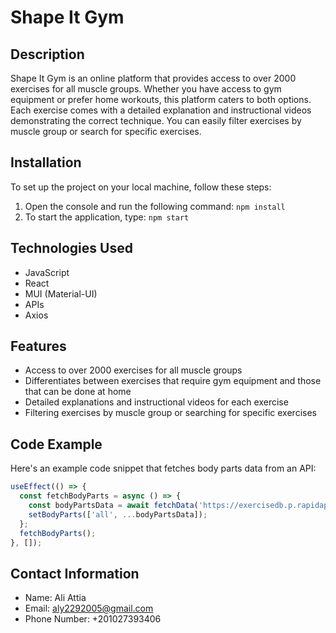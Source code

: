 # Shape It Gym

## Description
Shape It Gym is an online platform that provides access to over 2000 exercises for all muscle groups. Whether you have access to gym equipment or prefer home workouts, this platform caters to both options. Each exercise comes with a detailed explanation and instructional videos demonstrating the correct technique. You can easily filter exercises by muscle group or search for specific exercises.

## Installation
To set up the project on your local machine, follow these steps:
1. Open the console and run the following command: `npm install`
2. To start the application, type: `npm start`

## Technologies Used
- JavaScript
- React
- MUI (Material-UI)
- APIs
- Axios

## Features
- Access to over 2000 exercises for all muscle groups
- Differentiates between exercises that require gym equipment and those that can be done at home
- Detailed explanations and instructional videos for each exercise
- Filtering exercises by muscle group or searching for specific exercises

## Code Example
Here's an example code snippet that fetches body parts data from an API:

```javascript
useEffect(() => {
  const fetchBodyParts = async () => {
    const bodyPartsData = await fetchData('https://exercisedb.p.rapidapi.com/exercises/bodyPartList', exerciseOptions);
    setBodyParts(['all', ...bodyPartsData]);
  };
  fetchBodyParts();
}, []);
```

## Contact Information
- Name: Ali Attia
- Email: aly2292005@gmail.com
- Phone Number: +201027393406